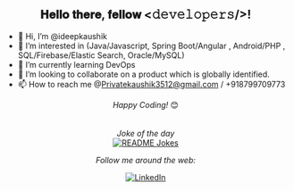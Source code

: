 <div align="center">
<h2> 𝐇𝐞𝐥𝐥𝐨 𝐭𝐡𝐞𝐫𝐞, 𝐟𝐞𝐥𝐥𝐨𝐰 <𝚍𝚎𝚟𝚎𝚕𝚘𝚙𝚎𝚛𝚜/>!</h2>
</div>

- 👋 Hi, I’m @ideepkaushik
- 👀 I’m interested in (Java/Javascript, Spring Boot/Angular , Android/PHP , SQL/Firebase/Elastic Search, Oracle/MySQL)
- 🌱 I’m currently learning DevOps
- 💞️ I’m looking to collaborate on a product which is globally identified.
- 📫 How to reach me @Privatekaushik3512@gmail.com / +918799709773


<div align="center">
<i>Happy Coding!</i> 😊

</div>

<div align="center">

<!-- [![Kuldeep kaushik's GitHub stats](https://github-readme-stats.vercel.app/api?username=ideepkaushik)]-->

</br>
</br>
<i>Joke of the day</i><br>
<a href="https://readme-jokes.vercel.app"><img align="center" src="https://readme-jokes.vercel.app/api" alt="README Jokes"></a>

<i>Follow me around the web:</i><br>

<a href="https://www.linkedin.com/in/kaushik3512" target="_blank"><img src="https://img.shields.io/badge/LinkedIn-%230077B5.svg?&style=flat-square&logo=linkedin&logoColor=white" alt="LinkedIn"></a>
</div>
<!---
ideepkaushik/ideepkaushik is a ✨ special ✨ repository because its `README.md` (this file) appears on your GitHub profile.
You can click the Preview link to take a look at your changes.
--->
